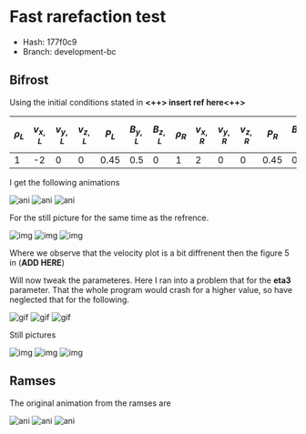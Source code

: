 <script
  src="https://cdn.mathjax.org/mathjax/latest/MathJax.js?config=TeX-AMS-MML_HTMLorMML"
  type="text/javascript">
</script>
# Fast rarefaction test

* Hash: 177f0c9
* Branch: development-bc

## Bifrost

Using the initial conditions stated in **<++> insert ref here<++>** 

|$$\rho_L$$|$$v_{x,L}$$|$$v_{y,L}$$|$$v_{z,L}$$|$$P_L$$|$$B_{y,L}$$|$$B_{z,L}$$|$$\rho_R$$|$$v_{x,R}$$|$$v_{y,R}$$|$$v_{z,R}$$|$$P_R$$|$$B_{y,R}$$|$$B_{z,R}$$|
|---|---|---|---|---|---|---|---|---|---|---|---|---|---|
|1|-2|0|0|0.45|0.5|0|1|2|0|0|0.45|0.5|0|

I get the following animations 


![ani](images/fast_raref/og/rj4d_p.gif)
![ani](images/fast_raref/og/rj4d_v.gif)
![ani](images/fast_raref/og/rj4d_rho.gif)


For the still picture for the same time as the refrence.  


![img](images/fast_raref/og/rj4d_p_16.png)
![img](images/fast_raref/og/rj4d_v_16.png)
![img](images/fast_raref/og/rj4d_rho_16.png)


Where we observe that the velocity plot is a bit diffrenent then the figure 5 in (**ADD HERE**) 


Will now tweak the parameteres. 
Here I ran into a problem that for the **eta3** parameter. 
That the whole program would crash for a higher value, so have neglected that for the following. 

![gif](images/fast_raref/changes/rj4d_p.gif)
![gif](images/fast_raref/changes/rj4d_v.gif)
![gif](images/fast_raref/changes/rj4d_rho.gif)

Still pictures

![img](images/fast_raref/changes/rj4d_p_16.png)
![img](images/fast_raref/changes/rj4d_v_16.png)
![img](images/fast_raref/changes/rj4d_rho_16.png)


## Ramses
The original animation from the ramses are


![ani](images/fast_raref/ramses_og/rj4d_p.gif)
![ani](images/fast_raref/ramses_og/rj4d_v.gif)
![ani](images/fast_raref/ramses_og/rj4d_rho.gif)
